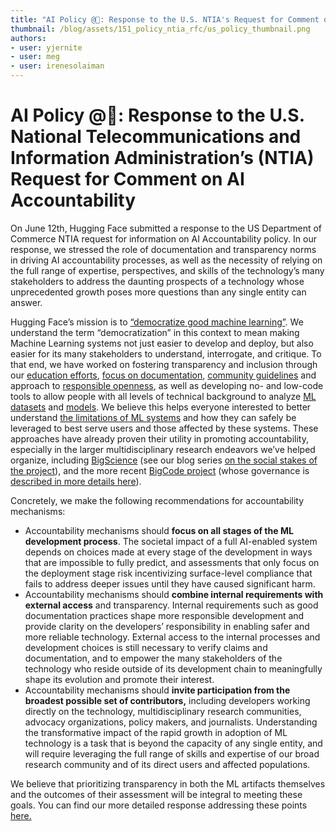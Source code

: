 ```yaml
---
title: "AI Policy @🤗: Response to the U.S. NTIA's Request for Comment on AI Accountability"
thumbnail: /blog/assets/151_policy_ntia_rfc/us_policy_thumbnail.png
authors:
- user: yjernite
- user: meg
- user: irenesolaiman
---
```


<h1> AI Policy @🤗: Response to the U.S. National Telecommunications and Information Administration’s (NTIA) Request for Comment on AI Accountability</h1> 

On June 12th, Hugging Face submitted a response to the US Department of Commerce NTIA request for information on AI Accountability policy. In our response, we stressed the role of documentation and transparency norms in driving AI accountability processes, as well as the necessity of relying on the full range of expertise, perspectives, and skills of the technology’s many stakeholders to address the daunting prospects of a technology whose unprecedented growth poses more questions than any single entity can answer.

Hugging Face’s mission is to [“democratize good machine learning”](https://huggingface.co/about). We understand the term “democratization” in this context to mean making Machine Learning systems not just easier to develop and deploy, but also easier for its many stakeholders to understand, interrogate, and critique. To that end, we have worked on fostering transparency and inclusion through our [education efforts](https://huggingface.co/learn/nlp-course/chapter1/1), [focus on documentation](https://huggingface.co/docs/hub/model-cards), [community guidelines](https://huggingface.co/blog/content-guidelines-update) and approach to [responsible openness](https://huggingface.co/blog/ethics-soc-3), as well as developing no- and low-code tools to allow people with all levels of technical background to analyze [ML datasets](https://huggingface.co/spaces/huggingface/data-measurements-tool) and [models](https://huggingface.co/spaces/society-ethics/StableBias). We believe this helps everyone interested to better understand [the limitations of ML systems](https://huggingface.co/blog/ethics-soc-2) and how they can safely be leveraged to best serve users and those affected by these systems. These approaches have already proven their utility in promoting accountability, especially in the larger multidisciplinary research endeavors we’ve helped organize, including [BigScience](https://huggingface.co/bigscience) (see our blog series [on the social stakes of the project](https://montrealethics.ai/category/columns/social-context-in-llm-research/)), and the more recent [BigCode project](https://huggingface.co/bigcode) (whose governance is [described in more details here](https://huggingface.co/datasets/bigcode/governance-card)).

Concretely, we make the following recommendations for accountability mechanisms:

* Accountability mechanisms should **focus on all stages of the ML development process**. The societal impact of a full AI-enabled system depends on choices made at every stage of the development in ways that are impossible to fully predict, and assessments that only focus on the deployment stage risk incentivizing surface-level compliance that fails to address deeper issues until they have caused significant harm.
* Accountability mechanisms should **combine internal requirements with external access** and transparency. Internal requirements such as good documentation practices shape more responsible development and provide clarity on the developers’ responsibility in enabling safer and more reliable technology. External access to the internal processes and development choices is still necessary to verify claims and documentation, and to empower the many stakeholders of the technology who reside outside of its development chain to meaningfully shape its evolution and promote their interest.
* Accountability mechanisms should **invite participation from the broadest possible set of contributors,** including developers working directly on the technology, multidisciplinary research communities, advocacy organizations, policy makers, and journalists. Understanding the transformative impact of the rapid growth in adoption of ML technology is a task that is beyond the capacity of any single entity, and will require leveraging the full range of skills and expertise of our broad research community and of its direct users and affected populations.

We believe that prioritizing transparency in both the ML artifacts themselves and the outcomes of their assessment will be integral to meeting these goals. You can find our more detailed response addressing these points <a href="/blog/assets/151_policy_ntia_rfc/HF_NTIA_RFC.pdf">here.</a>

